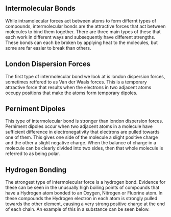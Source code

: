 ## Intermolecular Bonds
While intramolecular forces act between atoms to form differnt types of compounds, intermolecular bonds are the attractive forces that act between molecules to bind them together. There are three main types of these that each work in different ways and subsequently have different strengths. These bonds can each be broken by applying heat to the molecules, but some are far easier to break than others.

## London Dispersion Forces
The first type of intermolecular bond we look at is london dispersion forces, sometimes reffered to as Van der Waals forces. This is a temporary attractive force that results when the electrons in two adjacent atoms occupy positions that make the atoms form temporary dipoles.

<!--Insert diagram of LDFs-->

## Perniment Dipoles
This type of intermolecular bond is stronger than london dispersion forces. Perniment dipoles occur when two adjacent atoms in a molecule have sufficient difference in electronegativity that electrons are pulled towards one of them. This gives one side of the molecule a slight positive charge and the other a slight negative charge. When the balance of charge in a molecule can be clearly divided into two sides, then that whole molecule is referred to as being polar.

<!--Insert diagram of divided polar molecule-->

## Hydrogen Bonding
The strongest type of intermolecular force is a hydrogen bond. Evidence for these can be seen in the unusually high boiling points of compounds that have a Hydrogen atom bonded to an Oxygen, Nitrogen or Fluorine atom. In these compounds the Hydrogen electron in each atom is strongly pulled towards the other element, causing a very strong positive charge at the end of each chain. An example of this in a substance can be seen below.

<!--Insert hydrogen bond diagram-->

<!-- ## Polar Molecules -->
